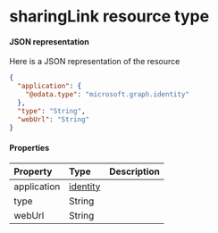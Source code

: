# sharingLink resource type



#### JSON representation

Here is a JSON representation of the resource

```json
{
  "application": {
    "@odata.type": "microsoft.graph.identity"
  },
  "type": "String",
  "webUrl": "String"
}

```
#### Properties
| Property	   | Type	|Description|
|:---------------|:--------|:----------|
|application|[identity](identity.md)||
|type|String||
|webUrl|String||
